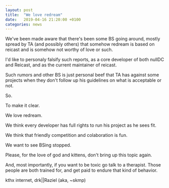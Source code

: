```yaml
---
layout: post
title:  "We love redream"
date:   2019-04-16 21:20:00 +0100
categories: news
---
```


We've been made aware that there's been some BS going around, mostly spread by TA (and possibly others) that somehow redream is based on reicast and is somehow not worthy of love or such.

I'd like to personaly falsify such reports, as a core developer of both nullDC and Reicast, and as the current maintainer of reicast.

Such rumors and other BS is just personal beef that TA has against some projects when they don't follow up his guidelines on what is acceptable or not.


So.

To make it clear.

We love redream.

We think every developer has full rights to run his project as he sees fit.

We think that friendly competition and colaboration is fun.

We want to see BSing stopped.

Please, for the love of god and kittens, don't bring up this topic again.

And, most importantly, if you want to be toxic go talk to a therapist. Those people are both trained for, and get paid to endure that kind of behavior.

kthx internet,
drk||Raziel (aka, ~skmp)
